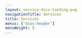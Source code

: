 ```yaml
---
layout: service-docs-landing.pug
navigationTitle: Services
title: Services
menus: ['dcos-header']
menuWeight: 5
---
```

